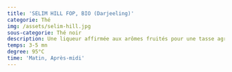 ```yaml
---
title: 'SELIM HILL FOP, BIO (Darjeeling)'
categorie: Thé
img: /assets/selim-hill.jpg
sous-categorie: Thé noir
description: Une liqueur affirmée aux arômes fruités pour une tasse agréablement présente.
temps: 3-5 mn
degree: 95°C
time: 'Matin, Après-midi'
---
```


